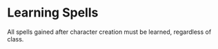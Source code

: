 # Learning Spells

All spells gained after character creation must be learned, regardless of class.
